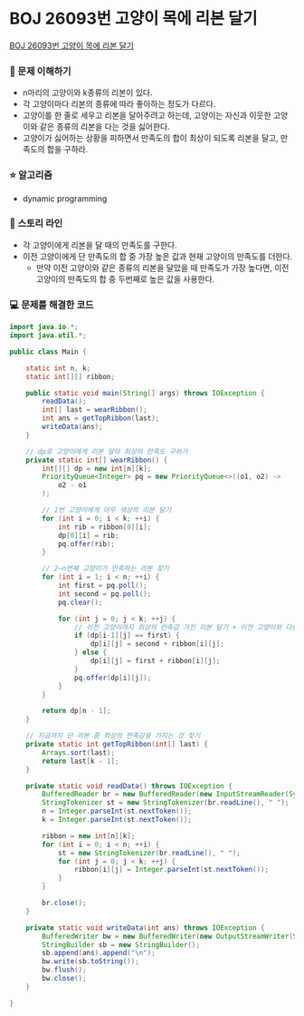 # BOJ 26093번 고양이 목에 리본 달기

[BOJ 26093번 고양이 목에 리본 달기](https://www.acmicpc.net/problem/26093)

### 🤔 문제 이해하기

- n마리의 고양이와 k종류의 리본이 있다.
- 각 고양이마다 리본의 종류에 따라 좋아하는 정도가 다르다.
- 고양이를 한 줄로 세우고 리본을 달아주려고 하는데, 고양이는 자신과 이웃한 고양이와 같은 종류의 리본을 다는 것을 싫어한다.
- 고양이가 싫어하는 상황을 피하면서 만족도의 합이 최상이 되도록 리본을 달고, 만족도의 합을 구하라.

### ⭐ 알고리즘

- dynamic programming

### 📖 스토리 라인

- 각 고양이에게 리본을 달 때의 만족도를 구한다.
- 이전 고양이에게 단 만족도의 합 중 가장 높은 값과 현재 고양이의 만족도를 더한다.
  - 만약 이전 고양이와 같은 종류의 리본을 달았을 때 만족도가 가장 높다면, 이전 고양이의 만족도의 합 중 두번째로 높은 값을 사용한다.

### 💻 문제를 해결한 코드

```java
import java.io.*;
import java.util.*;

public class Main {

    static int n, k;
    static int[][] ribbon;

    public static void main(String[] args) throws IOException {
        readData();
        int[] last = wearRibbon();
        int ans = getTopRibbon(last);
        writeData(ans);
    }

    // dp로 고양이에게 리본 달아 최상의 만족도 구하기
    private static int[] wearRibbon() {
        int[][] dp = new int[n][k];
        PriorityQueue<Integer> pq = new PriorityQueue<>((o1, o2) ->
            o2 - o1
        );

        // 1번 고양이에게 아무 색상의 리본 달기
        for (int i = 0; i < k; ++i) {
            int rib = ribbon[0][i];
            dp[0][i] = rib;
            pq.offer(rib);
        }

        // 2~n번째 고양이가 만족하는 리본 찾기
        for (int i = 1; i < n; ++i) {
            int first = pq.poll();
            int second = pq.poll();
            pq.clear();

            for (int j = 0; j < k; ++j) {
                // 이전 고양이까지 최상의 만족감 가진 리본 달기 + 이전 고양이와 다른 리본 종류 달기
                if (dp[i-1][j] == first) {
                    dp[i][j] = second + ribbon[i][j];
                } else {
                    dp[i][j] = first + ribbon[i][j];
                }
                pq.offer(dp[i][j]);
            }
        }

        return dp[n - 1];
    }

    // 지금까지 단 리본 중 최상의 만족감을 가지는 것 찾기
    private static int getTopRibbon(int[] last) {
        Arrays.sort(last);
        return last[k - 1];
    }

    private static void readData() throws IOException {
        BufferedReader br = new BufferedReader(new InputStreamReader(System.in));
        StringTokenizer st = new StringTokenizer(br.readLine(), " ");
        n = Integer.parseInt(st.nextToken());
        k = Integer.parseInt(st.nextToken());

        ribbon = new int[n][k];
        for (int i = 0; i < n; ++i) {
            st = new StringTokenizer(br.readLine(), " ");
            for (int j = 0; j < k; ++j) {
                ribbon[i][j] = Integer.parseInt(st.nextToken());
            }
        }

        br.close();
    }

    private static void writeData(int ans) throws IOException {
        BufferedWriter bw = new BufferedWriter(new OutputStreamWriter(System.out));
        StringBuilder sb = new StringBuilder();
        sb.append(ans).append("\n");
        bw.write(sb.toString());
        bw.flush();
        bw.close();
    }

}
```
